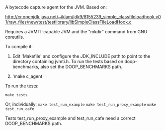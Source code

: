 A bytecode capture agent for the JVM. Based on:

  http://cr.openjdk.java.net/~iklam/jdk9/8155239_simple_classfileloadhook.v01/raw_files/new/test/testlibrary/libSimpleClassFileLoadHook.c

Requires a JVMTI-capable JVM and the "mkdir" command from GNU coreutils.

To compile it:

1. Edit 'Makefile' and configure the JDK_INCLUDE path to point to the
directory containing jvmti.h. To run the tests based on
doop-benchmarks, also set the DOOP_BENCHMARKS path.

2. 'make c_agent'

To run the tests:

```make tests```

Or, individually:
```make test_run_example```
```make test_run_proxy_example```
```make test_run_cafe```

Tests test_run_proxy_example and test_run_cafe need a correct
DOOP_BENCHMARKS path.
